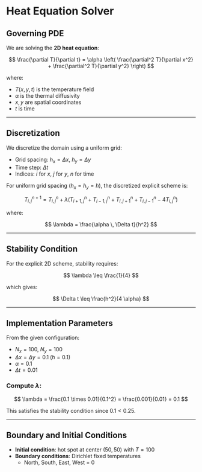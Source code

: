 # Heat Equation Solver

## Governing PDE
We are solving the **2D heat equation**:

$$
\frac{\partial T}{\partial t} = \alpha \left( \frac{\partial^2 T}{\partial x^2} + \frac{\partial^2 T}{\partial y^2} \right)
$$

where:
- $T(x, y, t)$ is the temperature field
- $\alpha$ is the thermal diffusivity
- $x, y$ are spatial coordinates
- $t$ is time

---

## Discretization

We discretize the domain using a uniform grid:
- Grid spacing: $h_x = \Delta x$, $h_y = \Delta y$
- Time step: $\Delta t$
- Indices: $i$ for $x$, $j$ for $y$, $n$ for time

For uniform grid spacing ($h_x = h_y = h$), the discretized explicit scheme is:

$$
T_{i,j}^{n+1} = T_{i,j}^n + \lambda \Big( T_{i+1,j}^n + T_{i-1,j}^n + T_{i,j+1}^n + T_{i,j-1}^n - 4T_{i,j}^n \Big)
$$

where:

$$
\lambda = \frac{\alpha \, \Delta t}{h^2}
$$

---

## Stability Condition

For the explicit 2D scheme, stability requires:

$$
\lambda \leq \frac{1}{4}
$$

which gives:

$$
\Delta t \leq \frac{h^2}{4 \alpha}
$$

---

## Implementation Parameters

From the given configuration:

- $N_x = 100$, $N_y = 100$
- $\Delta x = \Delta y = 0.1 \; (h = 0.1)$
- $\alpha = 0.1$
- $\Delta t = 0.01$

### Compute $\lambda$:

$$
\lambda = \frac{0.1 \times 0.01}{0.1^2} = \frac{0.001}{0.01} = 0.1
$$

This satisfies the stability condition since $0.1 < 0.25$.

---

## Boundary and Initial Conditions

- **Initial condition**: hot spot at center $(50, 50)$ with $T = 100$
- **Boundary conditions**: Dirichlet fixed temperatures
  - North, South, East, West = $0$
